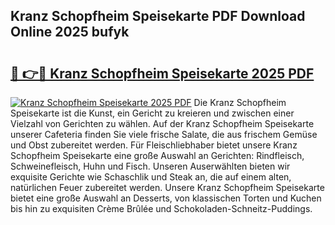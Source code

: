 ## Kranz Schopfheim Speisekarte PDF Download Online 2025 bufyk

# <h2><a href="http://gc8mhb.nevu.top/?p=Kranz+Schopfheim+Speisekarte">🔗 👉🔴 Kranz Schopfheim Speisekarte 2025 PDF</a></h2>

[![Kranz Schopfheim Speisekarte 2025 PDF](https://i.imgur.com/dBaPXMq.png)](http://gc8mhb.nevu.top/?p=Kranz+Schopfheim+Speisekarte)
Die Kranz Schopfheim Speisekarte ist die Kunst, ein Gericht zu kreieren und zwischen einer Vielzahl von Gerichten zu wählen. Auf der Kranz Schopfheim Speisekarte unserer Cafeteria finden Sie viele frische Salate, die aus frischem Gemüse und Obst zubereitet werden. Für Fleischliebhaber bietet unsere Kranz Schopfheim Speisekarte eine große Auswahl an Gerichten: Rindfleisch, Schweinefleisch, Huhn und Fisch. Unseren Auserwählten bieten wir exquisite Gerichte wie Schaschlik und Steak an, die auf einem alten, natürlichen Feuer zubereitet werden. Unsere Kranz Schopfheim Speisekarte bietet eine große Auswahl an Desserts, von klassischen Torten und Kuchen bis hin zu exquisiten Crème Brûlée und Schokoladen-Schneitz-Puddings.
